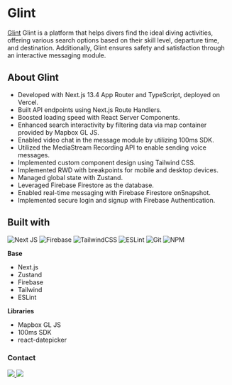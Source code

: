 
# Glint
[Glint](https://glintme.vercel.app) Glint is a platform that helps divers find the ideal diving activities, offering various search options based on their skill level, departure time, and destination. Additionally, Glint ensures safety and satisfaction through an interactive messaging module.

## About Glint
- Developed with Next.js 13.4 App Router and TypeScript, deployed on Vercel.
- Built API endpoints using Next.js Route Handlers.
- Boosted loading speed with React Server Components.
- Enhanced search interactivity by filtering data via map container provided by Mapbox GL JS.
- Enabled video chat in the message module by utilizing 100ms SDK.
- Utilized the MediaStream Recording API to enable sending voice messages.
- Implemented custom component design using Tailwind CSS.
- Implemented RWD with breakpoints for mobile and desktop devices.
- Managed global state with Zustand.
- Leveraged Firebase Firestore as the database.
- Enabled real-time messaging with Firebase Firestore onSnapshot.
- Implemented secure login and signup with Firebase Authentication.

## Built with

![Next JS](https://img.shields.io/badge/Next-black?style=for-the-badge&logo=next.js&logoColor=white) ![Firebase](https://img.shields.io/badge/firebase-%23039BE5.svg?style=for-the-badge&logo=firebase) ![TailwindCSS](https://img.shields.io/badge/tailwindcss-%2338B2AC.svg?style=for-the-badge&logo=tailwind-css&logoColor=white) ![ESLint](https://img.shields.io/badge/ESLint-4B3263?style=for-the-badge&logo=eslint&logoColor=white) ![Git](https://img.shields.io/badge/git-%23F05033.svg?style=for-the-badge&logo=git&logoColor=white)	![NPM](https://img.shields.io/badge/NPM-%23CB3837.svg?style=for-the-badge&logo=npm&logoColor=white)

**Base**
- Next.js
- Zustand
- Firebase
- Tailwind
- ESLint

**Libraries**
- Mapbox GL JS
- 100ms SDK
- react-datepicker


<!-- ### Future Features -->
### Contact
  <a href="https://www.linkedin.com/in/zhixuan-zhong/" text-decoration="none">
    <img src="https://img.shields.io/badge/LinkedIn-0077B5?style=for-the-badge&logo=linkedin&logoColor=white" />
  </a>
  <a href="mailto:zhixuandev@gmail.com">
    <img src="https://img.shields.io/badge/Gmail-D14836?style=for-the-badge&logo=gmail&logoColor=white" />
  </a>
